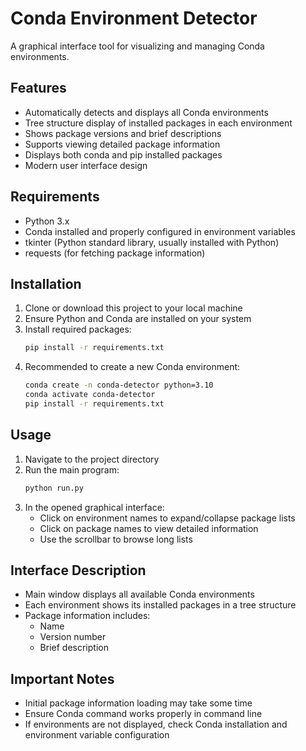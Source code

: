 # Conda Environment Detector

A graphical interface tool for visualizing and managing Conda environments.

## Features

- Automatically detects and displays all Conda environments
- Tree structure display of installed packages in each environment
- Shows package versions and brief descriptions
- Supports viewing detailed package information
- Displays both conda and pip installed packages
- Modern user interface design

## Requirements

- Python 3.x
- Conda installed and properly configured in environment variables
- tkinter (Python standard library, usually installed with Python)
- requests (for fetching package information)

## Installation

1. Clone or download this project to your local machine
2. Ensure Python and Conda are installed on your system
3. Install required packages:
   ```bash
   pip install -r requirements.txt
   ```
4. Recommended to create a new Conda environment:
   ```bash
   conda create -n conda-detector python=3.10
   conda activate conda-detector
   pip install -r requirements.txt
   ```

## Usage

1. Navigate to the project directory
2. Run the main program:
   ```bash
   python run.py
   ```
3. In the opened graphical interface:
   - Click on environment names to expand/collapse package lists
   - Click on package names to view detailed information
   - Use the scrollbar to browse long lists

## Interface Description

- Main window displays all available Conda environments
- Each environment shows its installed packages in a tree structure
- Package information includes:
  - Name
  - Version number
  - Brief description

## Important Notes

- Initial package information loading may take some time
- Ensure Conda command works properly in command line
- If environments are not displayed, check Conda installation and environment variable configuration